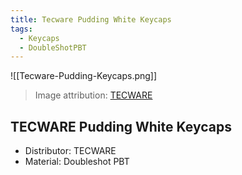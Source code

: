 ```yaml
---
title: Tecware Pudding White Keycaps
tags:
  - Keycaps
  - DoubleShotPBT
---
```


![[Tecware-Pudding-Keycaps.png]]

> Image attribution: [TECWARE](https://www.amazon.com/gp/product/B08N6GD5SH)

## TECWARE Pudding White Keycaps
- Distributor: TECWARE
- Material: Doubleshot PBT
